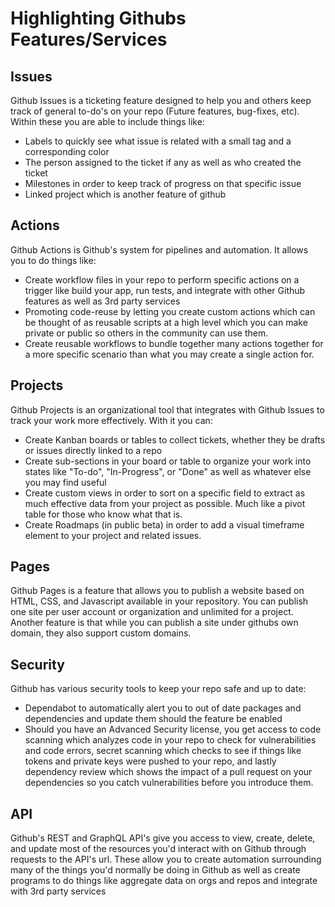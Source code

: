 # Highlighting Githubs Features/Services

## Issues

   Github Issues is a ticketing feature designed to help you and others keep track of general to-do's on your repo (Future features, bug-fixes, etc).  Within these
   you are able to include things like:

- Labels to quickly see what issue is related with a small tag and a corresponding color
- The person assigned to the ticket if any as well as who created the ticket
- Milestones in order to keep track of progress on that specific issue
- Linked project which is another feature of github

## Actions

   Github Actions is Github's system for pipelines and automation.  It allows you to do things like:

- Create workflow files in your repo to perform specific actions on a trigger like build your app, run tests, and integrate with other Github features
     as well as 3rd party services
- Promoting code-reuse by letting you create custom actions which can be thought of as reusable scripts at a high level which you
     can make private or public so others in the community can use them.
- Create reusable workflows to bundle together many actions together for a more specific scenario than what you may create a single action for.

## Projects

   Github Projects is an organizational tool that integrates with Github Issues to track your work more effectively. With it you can:

- Create Kanban boards or tables to collect tickets, whether they be drafts or issues directly linked to a repo
- Create sub-sections in your board or table to organize your work into states like "To-do", "In-Progress", or "Done" as well as whatever else you may find useful
- Create custom views in order to sort on a specific field to extract as much effective data from your project as possible.  Much like a pivot table for those who know what that is.
- Create Roadmaps (in public beta) in order to add a visual timeframe element to your project and related issues.

## Pages

   Github Pages is a feature that allows you to publish a website based on HTML, CSS, and Javascript available in your repository.  You can publish one site per user account or organization and unlimited for a project.  Another feature is that while you can publish a site under githubs own domain, they also support custom domains.

## Security

   Github has various security tools to keep your repo safe and up to date:

- Dependabot to automatically alert you to out of date packages and dependencies and update them should the feature be enabled
- Should you have an Advanced Security license, you get access to code scanning which analyzes code in your repo to check for vulnerabilities and code
     errors, secret scanning which checks to see if things like tokens and private keys were pushed to your repo, and lastly dependency review which shows
     the impact of a pull request on your dependencies so you catch vulnerabilities before you introduce them.

## API

   Github's REST and GraphQL API's give you access to view, create, delete, and update most of the resources you'd interact with on Github through requests
   to the API's url.  These allow you to create automation surrounding many of the things you'd normally be doing in Github as well as create programs to do things like aggregate data on orgs and repos and integrate with 3rd party services
